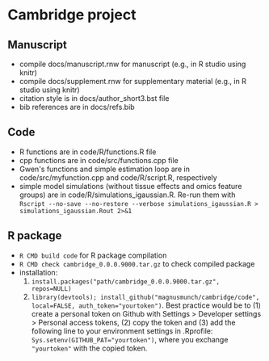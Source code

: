 # Cambridge project
## Manuscript
* compile docs/manuscript.rnw for manuscript (e.g., in R studio using knitr)
* compile docs/supplement.rnw for supplementary material (e.g., in R studio using knitr)
* citation style is in docs/author_short3.bst file
* bib references are in docs/refs.bib

## Code
* R functions are in code/R/functions.R file
* cpp functions are in code/src/functions.cpp file
* Gwen's functions and simple estimation loop are in code/src/myfunction.cpp and code/R/script.R, respectively
* simple model simulations (without tissue effects and omics feature groups) are in code/R/simulations_igaussian.R. Re-run them with `Rscript --no-save --no-restore --verbose simulations_igaussian.R > simulations_igaussian.Rout 2>&1`

## R package
* `R CMD build code` for R package compilation
* `R CMD check cambridge_0.0.0.9000.tar.gz` to check compiled package
* installation: 
  1. `install.packages("path/cambridge_0.0.0.9000.tar.gz", repos=NULL)` 
  2. `library(devtools); install_github("magnusmunch/cambridge/code", local=FALSE, auth_token="yourtoken")`. Best practice would be to (1) create a personal token on Github with Settings > Developer settings > Personal access tokens, (2) copy the token and (3) add the following line to your environment settings in .Rprofile: `Sys.setenv(GITHUB_PAT="yourtoken")`, where you exchange `"yourtoken"` with the copied token.